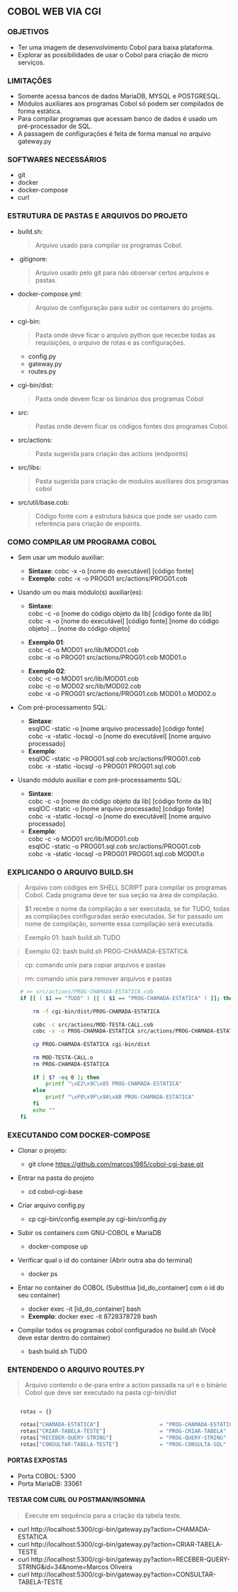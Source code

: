 ## COBOL WEB VIA CGI

### OBJETIVOS
* Ter uma imagem de desenvolvimento Cobol para baixa plataforma.
* Explorar as possibilidades de usar o Cobol para criação de micro serviços.

### LIMITAÇÕES
* Somente acessa bancos de dados MariaDB, MYSQL e POSTGRESQL.
* Módulos auxiliares aos programas Cobol só podem ser compilados de forma estática.
* Para compilar programas que acessam banco de dados é usado um pré-processador de SQL.
* A passagem de configurações é feita de forma manual no arquivo gateway.py

### SOFTWARES NECESSÁRIOS
* git
* docker 
* docker-compose
* curl

### ESTRUTURA DE PASTAS E ARQUIVOS DO PROJETO

* build.sh:
	> Arquivo usado para compilar os programas Cobol.

* .gitignore:
	> Arquivo usado pelo git para não observar certos arquivos e pastas.	
	
* docker-compose.yml:
	> Arquivo de configuração para subir os containers do projeto.
		
* cgi-bin:
	> Pasta onde deve ficar o arquivo python que rececbe todas as 
	requisições, o arquivo de rotas e as configurações.

	- config.py
	- gateway.py 
	- routes.py
	
* cgi-bin/dist:
	> Pasta onde devem ficar os binários dos programas Cobol

* src:
	> Pastas onde devem ficar os códigos fontes dos programas Cobol.

* src/actions:
   > Pasta sugerida para criação das actions (endpoints)
 
* src/libs:
   > Pasta sugerida para criação de modulos auxiliares dos programas cobol

* src/util/base.cob:
	> Código fonte com a estrutura básica que pode ser usado com referência para
	criação de enpoints.



### COMO COMPILAR UM PROGRAMA COBOL
* Sem usar um modulo auxiliar:
	* **Sintaxe**: cobc -x -o [nome do executável] [código fonte]
	* **Exemplo**: cobc -x -o PROG01 src/actions/PROG01.cob
	
* Usando um ou mais módulo(s) auxiliar(es):
	* **Sintaxe**: <br>
		cobc -c -o [nome do código objeto da lib] [código fonte da lib]<br>
		cobc -x -o [nome do executável] [código fonte] [nome do código objeto] ... [nome do código objeto] <br>
	* **Exemplo 01**: <br>
				cobc -c -o  MOD01 src/lib/MOD01.cob <br>
				cobc -x -o  PROG01 src/actions/PROG01.cob MOD01.o
				
	* **Exemplo 02**: <br>
				cobc -c -o  MOD01 src/lib/MOD01.cob <br>
				cobc -c -o  MOD02 src/lib/MOD02.cob <br>
				cobc -x -o  PROG01 src/actions/PROG01.cob MOD01.o MOD02.o
				
* Com pré-processamento SQL:
	* **Sintaxe**: <br>
		esqlOC  -static -o [nome arquivo processado] [código fonte]  <br>
		cobc -x -static -locsql -o [nome do executável]  [nome arquivo processado]  <br>
	* **Exemplo**: <br>
				esqlOC  -static -o PROG01.sql.cob src/actions/PROG01.cob <br>
				cobc -x -static -locsql -o PROG01 PROG01.sql.cob
				
* Usando módulo auxiliar e com pré-processamento SQL:
	* **Sintaxe**: <br>
		cobc -c -o [nome do código objeto da lib] [código fonte da lib] <br>
		esqlOC  -static -o [nome arquivo processado] [código fonte]  <br>
		cobc -x -static -locsql -o [nome do executável]  [nome arquivo processado]  <br>
	* **Exemplo**: <br>
				cobc -c -o  MOD01 src/lib/MOD01.cob <br>
				esqlOC  -static -o PROG01.sql.cob src/actions/PROG01.cob <br>
				cobc -x -static -locsql -o PROG01 PROG01.sql.cob MOD01.o


### EXPLICANDO O ARQUIVO BUILD.SH

> Arquivo com códigos em SHELL SCRIPT para compilar os programas
Cobol. Cada programa deve ter sua seção na área de compilação.

> $1 recebe o nome da compilação a ser executada, se for TUDO, todas as compilações configuradas serão executadas. Se for passado um nome de compilação, somente essa compilação será executada.

> Exemplo 01: bash build.sh TUDO 

> Exemplo 02: bash build.sh PROG-CHAMADA-ESTATICA

> cp: comando unix para copiar arquivos e pastas

> rm: comando unix para remover arquivos e pastas
```sh
	# >> src/actions/PROG-CHAMADA-ESTATICA.cob
	if [[ ( $1 == "TUDO" ) || ( $1 == "PROG-CHAMADA-ESTATICA" ) ]]; then
	
	    rm -f cgi-bin/dist/PROG-CHAMADA-ESTATICA
	
	    cobc -c src/actions/MOD-TESTA-CALL.cob
	    cobc -x -o PROG-CHAMADA-ESTATICA src/actions/PROG-CHAMADA-ESTATICA.cob MOD-TESTA-CALL.o
	    
	    cp PROG-CHAMADA-ESTATICA cgi-bin/dist
	    
	    rm MOD-TESTA-CALL.o
	    rm PROG-CHAMADA-ESTATICA
	
	    if [ $? -eq 0 ]; then 
	        printf "\xE2\x9C\x85 PROG-CHAMADA-ESTATICA"
	    else 
	        printf "\xF0\x9F\x9A\xAB PROG-CHAMADA-ESTATICA"
	    fi
	    echo ""
	fi

```
	
### EXECUTANDO COM DOCKER-COMPOSE

* Clonar o projeto:
	* git clone https://github.com/marcos1985/cobol-cgi-base.git

* Entrar na pasta do projeto
	* cd cobol-cgi-base

* Criar arquivo config.py
	* cp cgi-bin/config.exemple.py cgi-bin/config.py

* Subir os containers com GNU-COBOL e MariaDB
	* docker-compose up

* Verificar qual o id do container (Abrir outra aba do terminal)
	* docker ps

* Entar no container do COBOL (Substitua [id_do_container] com o id do seu container)
	* docker exec -it [id_do_container] bash
	* **Exemplo**: docker exec -it 8728378728 bash

* Compilar todos os programas cobol configurados no build.sh (Você deve estar dentro do container)
	* bash build.sh TUDO
	
### ENTENDENDO O ARQUIVO ROUTES.PY

> Arquivo contendo o de-para entre a action passada na url e o binário Cobol que deve ser executado na pasta cgi-bin/dist

``` python

	rotas = {}

	rotas["CHAMADA-ESTATICA"]                   = "PROG-CHAMADA-ESTATICA"
	rotas["CRIAR-TABELA-TESTE"]                 = "PROG-CRIAR-TABELA"
	rotas["RECEBER-QUERY-STRING"]               = "PROG-QUERY-STRING"
	rotas["CONSULTAR-TABELA-TESTE"]             = "PROG-CONSULTA-SQL"

```

#### PORTAS EXPOSTAS

* Porta COBOL:     5300
* Porta MariaDB:   33061

#### TESTAR COM CURL OU POSTMAN/INSOMNIA
> Execute em sequência para a criação da tabela teste.

* curl http://localhost:5300/cgi-bin/gateway.py?action=CHAMADA-ESTATICA
* curl http://localhost:5300/cgi-bin/gateway.py?action=CRIAR-TABELA-TESTE
* curl http://localhost:5300/cgi-bin/gateway.py?action=RECEBER-QUERY-STRING&id=34&nome=Marcos Oliveira
* curl http://localhost:5300/cgi-bin/gateway.py?action=CONSULTAR-TABELA-TESTE
